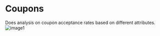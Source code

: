 # Coupons
Does analysis on coupon acceptance rates based on different attributes.
![image1](https://raw.githubusercontent.com/amoogat/Coupons/master/Coupons/images/restaurant_acceptance_pie.png)
